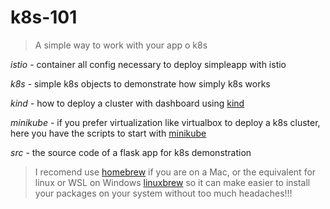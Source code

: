 # k8s-101
> A simple way to work with your app o k8s

*istio* - container all config necessary to deploy simpleapp with istio

*k8s* - simple k8s objects to demonstrate how simply k8s works

*kind* - how to deploy a cluster with dashboard using [kind](https://kind.sigs.k8s.io/docs/user/quick-start/#installation)

*minikube* - if you prefer virtualization like virtualbox to deploy a k8s cluster, here you have the scripts to start with [minikube](https://kubernetes.io/docs/tasks/tools/install-minikube/)

*src* - the source code of a flask app for k8s demonstration


> I recomend use [homebrew](https://brew.sh/) if you are on a Mac, or the equivalent for linux or WSL on Windows [linuxbrew](https://docs.brew.sh/Homebrew-on-Linux#install) so it can make easier to install your packages on your system without too much headaches!!!